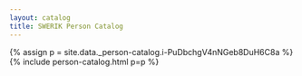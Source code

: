 ```yaml
---
layout: catalog
title: SWERIK Person Catalog
---
```

{% assign p = site.data._person-catalog.i-PuDbchgV4nNGeb8DuH6C8a %}
{% include person-catalog.html p=p %}

